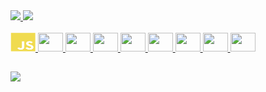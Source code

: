 <div>
  <a href="https://github.com/renatobonfim">
  <img height="160em" src="https://github-readme-stats.vercel.app/api?username=renatobonfim&amp;layout=compact&amp;langs_count=7&amp;theme=dark" style="max-width" data-canonical-src="https://github-readme-stats.vercel.app/api?username=renatobonfim
  &amp;show_icons=true&amp;theme=dark&amp;include_all_commits=true&amp;count_private=true" style="max-width: 100%;">
  <img height="130em" src="https://github-readme-stats.vercel.app/api/top-langs/?username=renatobonfim&amp;layout=compact&amp;langs_count=7&amp;theme=dark" style="max-width: 100%;" data-canonical-src="https://github-readme-stats.vercel.app/api/top-langs/?username=renatobonfim: 100%;">
</a></div><a href="https://github.com/renatobonfim">
<div><br>
  <img height="30" width="40" src="https://raw.githubusercontent.com/devicons/devicon/master/icons/javascript/javascript-plain.svg" style="max-width: 100%;">  
  <img height="30" width="40" src="https://cdn.jsdelivr.net/gh/devicons/devicon/icons/android/android-original.svg" style="max-width: 100%;">
  <img height="30" width="40" src="https://cdn.jsdelivr.net/gh/devicons/devicon/icons/react/react-original.svg" style="max-width: 100%;">
  <img height="30" width="40" src="https://cdn.jsdelivr.net/gh/devicons/devicon/icons/redis/redis-original-wordmark.svg" style="max-width: 100%;">
  <img height="30" width="40" src="https://camo.githubusercontent.com/20ffa1c9a31e2c991c8b52b0cb7be938de51db4b7a9299658fef28efb0cc845a/68747470733a2f2f63646e2e6a7364656c6976722e6e65742f67682f64657669636f6e732f64657669636f6e2f69636f6e732f6a6176612f6a6176612d6f726967696e616c2e737667" data-canonical-src="https://cdn.jsdelivr.net/gh/devicons/devicon/icons/java/java-original.svg" style="max-width: 100%;">
  <img height="30" width="40" src="https://camo.githubusercontent.com/796a6264884ec8c0d8dcb24ecd4232c1fc64c7cf8f8db836e5bbb915b7574cf8/68747470733a2f2f63646e2e6a7364656c6976722e6e65742f67682f64657669636f6e732f64657669636f6e2f69636f6e732f617a7572652f617a7572652d6f726967696e616c2e737667" data-canonical-src="https://cdn.jsdelivr.net/gh/devicons/devicon/icons/azure/azure-original.svg" style="max-width: 100%;">
  <img height="30" width="40" src="https://camo.githubusercontent.com/7948e54c07645624fc01827135375b2ab3ec827a466e428e70267e12eb41619f/68747470733a2f2f63646e2e6a7364656c6976722e6e65742f67682f64657669636f6e732f64657669636f6e2f69636f6e732f6a656e6b696e732f6a656e6b696e732d6f726967696e616c2e737667" data-canonical-src="https://cdn.jsdelivr.net/gh/devicons/devicon/icons/jenkins/jenkins-original.svg" style="max-width: 100%;">
  <img height="30" width="40" src="https://cdn.jsdelivr.net/gh/devicons/devicon/icons/mongodb/mongodb-original-wordmark.svg" style="max-width: 100%;">
   <img height="30" width="40" src="https://cdn.jsdelivr.net/gh/devicons/devicon/icons/nodejs/nodejs-original-wordmark.svg" style="max-width: 100%;">
</div>
<h2></h2>
</a><div><a href="https://github.com/renatobonfim">     
  </a><a href="https://www.linkedin.com/in/renato-bonfim-pereira-9337a0133/" rel="nofollow"><img src="https://camo.githubusercontent.com/c00f87aeebbec37f3ee0857cc4c20b21fefde8a96caf4744383ebfe44a47fe3f/68747470733a2f2f696d672e736869656c64732e696f2f62616467652f2d4c696e6b6564496e2d2532333030373742353f7374796c653d666f722d7468652d6261646765266c6f676f3d6c696e6b6564696e266c6f676f436f6c6f723d7768697465" data-canonical-src="https://img.shields.io/badge/-LinkedIn-%230077B5?style=for-the-badge&amp;logo=linkedin&amp;logoColor=white" style="max-width: 100%;"></a>  
</div>
